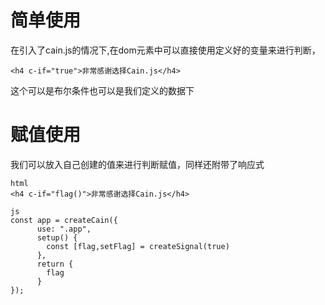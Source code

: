 # 
# 简单使用
在引入了cain.js的情况下,在dom元素中可以直接使用定义好的变量来进行判断，
```
<h4 c-if="true">非常感谢选择Cain.js</h4>
```
这个可以是布尔条件也可以是我们定义的数据下
# 赋值使用
我们可以放入自己创建的值来进行判断赋值，同样还附带了响应式
```
html
<h4 c-if="flag()">非常感谢选择Cain.js</h4>

js 
const app = createCain({
      use: ".app",
      setup() {
        const [flag,setFlag] = createSignal(true)
      },
      return {
        flag
      }
});
```
<!-- # 表达式使用 -->
